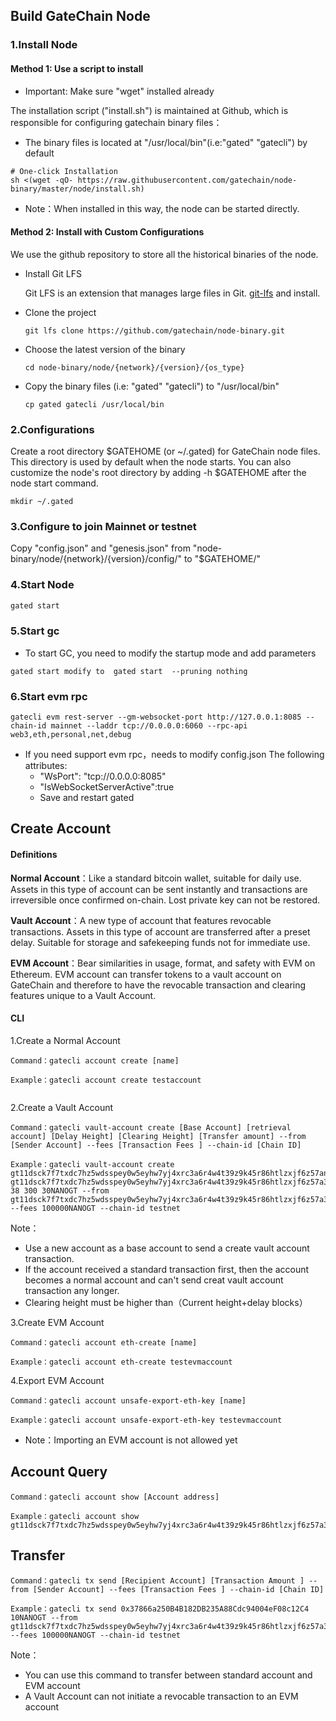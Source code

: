
## Build GateChain Node

### 1.Install Node

#### Method 1: Use a script to install

* Important: Make sure "wget" installed already

The installation script ("install.sh") is maintained at Github, which is responsible for configuring gatechain binary files：

* The binary files is located at "/usr/local/bin"(i.e:"gated" "gatecli") by default

```
# One-click Installation
sh <(wget -qO- https://raw.githubusercontent.com/gatechain/node-binary/master/node/install.sh)
```

* Note：When installed in this way, the node can be started directly.

#### Method 2: Install with Custom Configurations

We use the github repository to store all the historical binaries of the node.

* Install Git LFS

  Git LFS is an extension that manages large files in Git. <a href="https://git-lfs.github.com/" target="_blank">git-lfs</a> and install.

* Clone the project
	
	```
	git lfs clone https://github.com/gatechain/node-binary.git
	```
* Choose the latest version of the binary

	```
	cd node-binary/node/{network}/{version}/{os_type}
	```
* Copy the binary files (i.e: "gated" "gatecli") to "/usr/local/bin"
	
	```
	cp gated gatecli /usr/local/bin
	```


### 2.Configurations 

Create a root directory $GATEHOME (or ~/.gated) for GateChain node files. This directory is used by default when the node starts. You can also customize the node's root directory by adding  -h $GATEHOME after the node start command.

```
mkdir ~/.gated
```


### 3.Configure to join Mainnet or testnet

Copy "config.json" and "genesis.json" from "node-binary/node/{network}/{version}/config/" to "$GATEHOME/"


### 4.Start Node

```bash
gated start
```

### 5.Start gc 

- To start GC, you need to modify the startup mode and add parameters

```
gated start modify to  gated start  --pruning nothing
```

### 6.Start evm rpc

```
gatecli evm rest-server --gm-websocket-port http://127.0.0.1:8085 --chain-id mainnet --laddr tcp://0.0.0.0:6060 --rpc-api web3,eth,personal,net,debug

```

* If you need support evm rpc，needs to modify config.json The following attributes:
	* "WsPort": "tcp://0.0.0.0:8085"
	* "IsWebSocketServerActive":true  
	* Save and restart gated
	

## Create Account

#### Definitions

**Normal Account**：Like a standard bitcoin wallet, suitable for daily use. Assets in this type of account can be sent instantly and transactions are irreversible once confirmed on-chain. Lost private key can not be restored.

**Vault Account**：A new type of account that features revocable transactions. Assets in this type of account are transferred after a preset delay. Suitable for storage and safekeeping funds not for immediate use.

**EVM Account**：Bear similarities in usage, format, and safety with EVM on Ethereum. EVM account can transfer tokens to a vault account on GateChain and therefore to have the revocable transaction and clearing features unique to a Vault Account.


#### CLI

1.Create a Normal Account
	
```
Command：gatecli account create [name]
	
Example：gatecli account create testaccount
	
```
2.Create a Vault Account

```
Command：gatecli vault-account create [Base Account] [retrieval  account] [Delay Height] [Clearing Height] [Transfer amount] --from [Sender Account] --fees [Transaction Fees ] --chain-id [Chain ID]
	
Example：gatecli vault-account create gt11dsck7f7txdc7hz5wdsspey0w5eyhw7yj4xrc3a6r4w4t39z9k45r86htlzxjf6z57an2r7 gt11dsck7f7txdc7hz5wdsspey0w5eyhw7yj4xrc3a6r4w4t39z9k45r86htlzxjf6z57a3457 38 300 30NANOGT --from gt11dsck7f7txdc7hz5wdsspey0w5eyhw7yj4xrc3a6r4w4t39z9k45r86htlzxjf6z57a3457 --fees 100000NANOGT --chain-id testnet

```

Note：

* Use a new account as a base account to send a create vault account transaction.
* If the account received a standard transaction first, then the account becomes a normal account and can't send creat vault account transaction any longer. 
* Clearing height must be higher than（Current height+delay blocks）

3.Create EVM Account

```
Command：gatecli account eth-create [name]
	
Example：gatecli account eth-create testevmaccount

```

4.Export EVM Account

```
Command：gatecli account unsafe-export-eth-key [name]
	
Example：gatecli account unsafe-export-eth-key testevmaccount

```

* Note：Importing an EVM account is not allowed yet


## Account Query

```
Command：gatecli account show [Account address]

Example：gatecli account show gt11dsck7f7txdc7hz5wdsspey0w5eyhw7yj4xrc3a6r4w4t39z9k45r86htlzxjf6z57a3457

```

## Transfer

```
Command：gatecli tx send [Recipient Account] [Transaction Amount ] --from [Sender Account] --fees [Transaction Fees ] --chain-id [Chain ID]

Example：gatecli tx send 0x37866a250B4B182DB235A88Cdc94004eF08c12C4 10NANOGT --from gt11dsck7f7txdc7hz5wdsspey0w5eyhw7yj4xrc3a6r4w4t39z9k45r86htlzxjf6z57a3457 --fees 100000NANOGT --chain-id testnet

```

Note：

* You can use this command to transfer between standard account and EVM account
* A Vault Account can not initiate a revocable transaction to an EVM account



